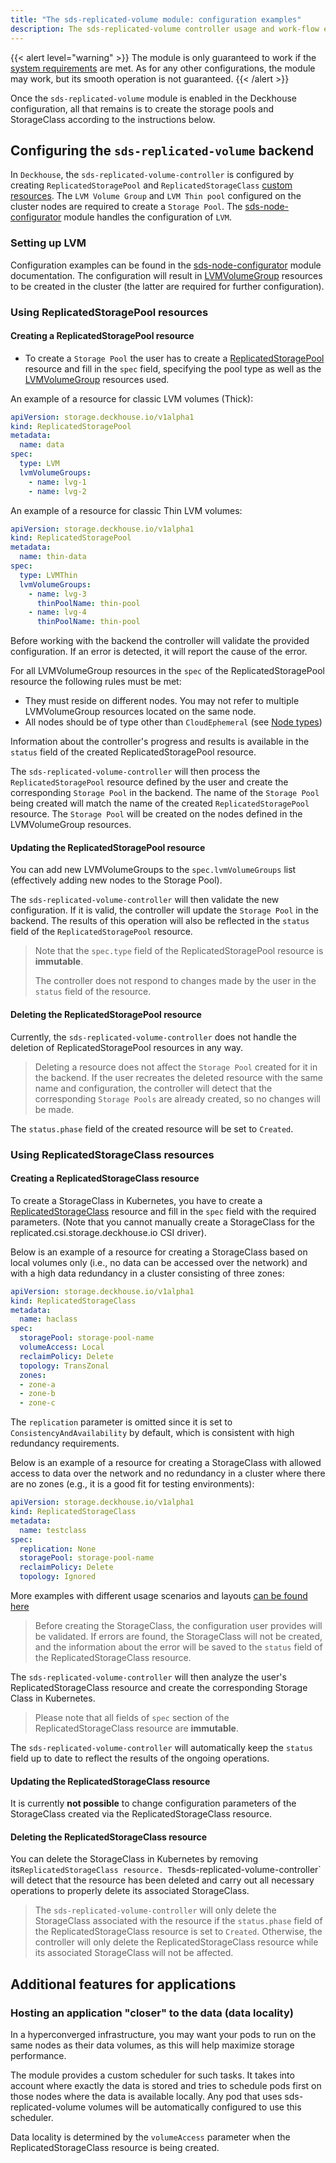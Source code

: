 ```yaml
---
title: "The sds-replicated-volume module: configuration examples"
description: The sds-replicated-volume controller usage and work-flow examples.
---
```


{{< alert level="warning" >}}
The module is only guaranteed to work if the [system requirements](./readme.html#system-requirements-and-recommendations) are met.
As for any other configurations, the module may work, but its smooth operation is not guaranteed.
{{< /alert >}}

Once the `sds-replicated-volume` module is enabled in the Deckhouse configuration, all that remains is to create the storage pools and StorageClass according to the instructions below.

## Configuring the `sds-replicated-volume` backend

In `Deckhouse`, the `sds-replicated-volume-controller` is configured by creating `ReplicatedStoragePool` and `ReplicatedStorageClass` [custom resources](./cr.html). The `LVM Volume Group` and `LVM Thin pool` configured on the cluster nodes are required to create a `Storage Pool`. The [sds-node-configurator](../../sds-node-configurator/stable/) module handles the configuration of `LVM`.

### Setting up LVM

Configuration examples can be found in the [sds-node-configurator](../../sds-node-configurator/stable/usage.html) module documentation. The configuration will result in [LVMVolumeGroup](./../../sds-node-configurator/stable/cr.html#lvmvolumegroup) resources to be created in the cluster (the latter are required for further configuration).

### Using ReplicatedStoragePool resources

#### Creating a ReplicatedStoragePool resource

- To create a `Storage Pool` the user has to create a [ReplicatedStoragePool](./cr.html#replicatedstoragepool) resource and fill in the `spec` field, specifying the pool type as well as the [LVMVolumeGroup](../../sds-node-configurator/stable/cr.html#lvmvolumegroup) resources used.

An example of a resource for classic LVM volumes (Thick):

```yaml
apiVersion: storage.deckhouse.io/v1alpha1
kind: ReplicatedStoragePool
metadata:
  name: data
spec:
  type: LVM
  lvmVolumeGroups:
    - name: lvg-1
    - name: lvg-2
```

An example of a resource for classic Thin LVM volumes:

```yaml
apiVersion: storage.deckhouse.io/v1alpha1
kind: ReplicatedStoragePool
metadata:
  name: thin-data
spec:
  type: LVMThin
  lvmVolumeGroups:
    - name: lvg-3
      thinPoolName: thin-pool
    - name: lvg-4
      thinPoolName: thin-pool
```

Before working with the backend the controller will validate the provided configuration. If an error is detected, it will report the cause of the error.

For all LVMVolumeGroup resources in the `spec` of the ReplicatedStoragePool resource the following rules must be met:

- They must reside on different nodes. You may not refer to multiple LVMVolumeGroup resources located on the same node.
- All nodes should be of type other than `CloudEphemeral` (see [Node types](https://deckhouse.io/products/kubernetes-platform/documentation/v1/modules/040-node-manager/#node-types))

Information about the controller's progress and results is available in the `status` field of the created ReplicatedStoragePool resource.

The `sds-replicated-volume-controller` will then process the `ReplicatedStoragePool` resource defined by the user and create the corresponding `Storage Pool` in the backend. The name of the `Storage Pool` being created will match the name of the created `ReplicatedStoragePool` resource. The `Storage Pool` will be created on the nodes defined in the LVMVolumeGroup resources.

#### Updating the ReplicatedStoragePool resource

You can add new LVMVolumeGroups to the `spec.lvmVolumeGroups` list (effectively adding new nodes to the Storage Pool).

The `sds-replicated-volume-controller` will then validate the new configuration. If it is valid, the controller will update the `Storage Pool` in the backend. The results of this operation will also be reflected in the `status` field of the `ReplicatedStoragePool` resource.

> Note that the `spec.type` field of the ReplicatedStoragePool resource is **immutable**.
>
> The controller does not respond to changes made by the user in the `status` field of the resource.

#### Deleting the ReplicatedStoragePool resource

Currently, the `sds-replicated-volume-controller` does not handle the deletion of ReplicatedStoragePool resources in any way.

> Deleting a resource does not affect the `Storage Pool` created for it in the backend.
If the user recreates the deleted resource with the same name and configuration, the controller will detect that the corresponding `Storage Pools` are already created, so no changes will be made.

The `status.phase` field of the created resource will be set to `Created`.

### Using ReplicatedStorageClass resources

#### Creating a ReplicatedStorageClass resource

To create a StorageClass in Kubernetes, you have to create a [ReplicatedStorageClass](./cr.html#replicatedstorageclass) resource and fill in the `spec` field with the required parameters. (Note that you cannot manually create a StorageClass for the replicated.csi.storage.deckhouse.io CSI driver).

Below is an example of a resource for creating a StorageClass based on local volumes only (i.e., no data can be accessed over the network) and with a high data redundancy in a cluster consisting of three zones:

```yaml
apiVersion: storage.deckhouse.io/v1alpha1
kind: ReplicatedStorageClass
metadata:
  name: haclass
spec:
  storagePool: storage-pool-name
  volumeAccess: Local
  reclaimPolicy: Delete
  topology: TransZonal
  zones:
  - zone-a
  - zone-b
  - zone-c
```

The `replication` parameter is omitted since it is set to `ConsistencyAndAvailability` by default, which is consistent with high redundancy requirements.

Below is an example of a resource for creating a StorageClass with allowed access to data over the network and no redundancy in a cluster where there are no zones (e.g., it is a good fit for testing environments):

```yaml
apiVersion: storage.deckhouse.io/v1alpha1
kind: ReplicatedStorageClass
metadata:
  name: testclass
spec:
  replication: None
  storagePool: storage-pool-name
  reclaimPolicy: Delete
  topology: Ignored
```

More examples with different usage scenarios and layouts [can be found here](./layouts.html)

> Before creating the StorageClass, the configuration user provides will be validated.
> If errors are found, the StorageClass will not be created, and the information about the error will be saved to the `status` field of the ReplicatedStorageClass resource.

The `sds-replicated-volume-controller` will then analyze the user's ReplicatedStorageClass resource and create the corresponding Storage Class in Kubernetes.

> Please note that all fields of `spec` section of the ReplicatedStorageClass resource are **immutable**.

The `sds-replicated-volume-controller` will automatically keep the `status` field up to date to reflect the results of the ongoing operations.

#### Updating the ReplicatedStorageClass resource

It is currently **not possible** to change configuration parameters of the StorageClass created via the ReplicatedStorageClass resource.

#### Deleting the ReplicatedStorageClass resource

You can delete the StorageClass in Kubernetes by removing its`ReplicatedStorageClass resource.
The`sds-replicated-volume-controller` will detect that the resource has been deleted and carry out all necessary operations to properly delete its associated StorageClass.

> The `sds-replicated-volume-controller` will only delete the StorageClass associated with the resource if the `status.phase` field of the ReplicatedStorageClass resource is set to `Created`. Otherwise, the controller will only delete the ReplicatedStorageClass resource while its associated StorageClass will not be affected.

## Additional features for applications

### Hosting an application "closer" to the data (data locality)

In a hyperconverged infrastructure, you may want your pods to run on the same nodes as their data volumes, as this will help maximize storage performance.

The module provides a custom scheduler for such tasks. It takes into account where exactly the data is stored and tries to schedule pods first on those nodes where the data is available locally.
Any pod that uses sds-replicated-volume volumes will be automatically configured to use this scheduler.

Data locality is determined by the `volumeAccess` parameter when the ReplicatedStorageClass resource is being created.

